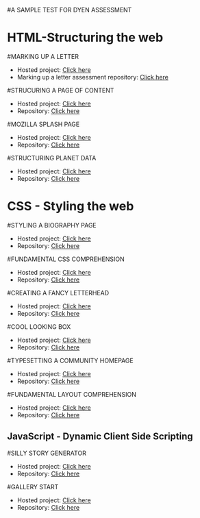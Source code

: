 #A SAMPLE TEST FOR DYEN ASSESSMENT

# HTML-Structuring the web

#MARKING UP A LETTER
- Hosted project: [Click here](https://evaloper.github.io/markup_letter/)
- Marking up a letter assessment repository: [Click here](https://github.com/Evaloper/markup_letter.git)

#STRUCURING A PAGE OF CONTENT
- Hosted project: [Click here](https://evaloper.github.io/assets/)
- Repository: [Click here](https://github.com/Evaloper/assets.git)

#MOZILLA SPLASH PAGE
- Hosted project: [Click here](https://evaloper.github.io/Mozilla_Splash_Page/)
- Repository: [Click here](https://github.com/Evaloper/Mozilla_Splash_Page.git)


#STRUCTURING PLANET DATA
- Hosted project: [Click here](https://evaloper.github.io/structuring_planet_data/)
- Repository: [Click here](https://github.com/Evaloper/structuring_planet_data.git)

# CSS - Styling the web

#STYLING A BIOGRAPHY PAGE
- Hosted project: [Click here](https://evaloper.github.io/structuring_a_biography_page/)
- Repository: [Click here](https://github.com/Evaloper/structuring_a_biography_page.git)

#FUNDAMENTAL CSS COMPREHENSION
- Hosted project: [Click here](https://evaloper.github.io/fundatmental_css_comprehension/)
- Repository: [Click here](https://github.com/Evaloper/fundatmental_css_comprehension.git)

#CREATING A FANCY LETTERHEAD
- Hosted project: [Click here](https://evaloper.github.io/fancy_letterhead/)
- Repository: [Click here](https://github.com/Evaloper/fancy_letterhead.git)

#COOL LOOKING BOX
- Hosted project: [Click here](https://evaloper.github.io/cool_looking_box/)
- Repository: [Click here](https://github.com/Evaloper/cool_looking_box.git)

#TYPESETTING A COMMUNITY HOMEPAGE
- Hosted project: [Click here](https://evaloper.github.io/typesetting_a_homepage/)
- Repository: [Click here](https://github.com/Evaloper/typesetting_a_homepage.git)

#FUNDAMENTAL LAYOUT COMPREHENSION
- Hosted project: [Click here](https://evaloper.github.io/fundamental-layout/)
- Repository: [Click here](https://github.com/Evaloper/fundamental-layout.git)

## JavaScript - Dynamic Client Side Scripting

#SILLY STORY GENERATOR
- Hosted project: [Click here](https://evaloper.github.io/silly_story_generator/)
- Repository: [Click here](https://github.com/Evaloper/silly_story_generator.git)


#GALLERY START
- Hosted project: [Click here](https://evaloper.github.io/gallery-start/)
- Repository: [Click here](https://github.com/Evaloper/gallery-start.git)
